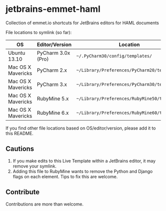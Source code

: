 jetbrains-emmet-haml
====================

Collection of emmet.io shortcuts for JetBrains editors for HAML documents

File locations to symlink (so far):

| OS | Editor/Version | Location |
| --- | --- | --- |
| Ubuntu 13.10 | PyCharm 3.0x (Pro) | `~/.PyCharm30/config/templates/` |
| Mac OS X Mavericks | PyCharm 2.x | `~/Library/Preferences/PyCharm20/templates` |
| Mac OS X Mavericks | PyCharm 3.x | `~/Library/Preferences/PyCharm30/templates` |
| Mac OS X Mavericks | RubyMine 5.x | `~/Library/Preferences/RubyMine50/templates` |
| Mac OS X Mavericks | RubyMine 6.x | `~/Library/Preferences/RubyMine60/templates` |


If you find other file locations based on OS/editor/version, please add it to this README.

Cautions
--------
1. If you make edits to this Live Template within a JetBrains editor, it may remove your symlink.
1. Adding this file to RubyMine wants to remove the Python and Django flags on each element. Tips to fix this are welcome.

Contribute
----------
Contributions are more than welcome.

